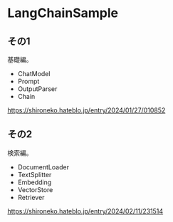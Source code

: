# LangChainSample

## その1

基礎編。

- ChatModel
- Prompt
- OutputParser
- Chain

https://shironeko.hateblo.jp/entry/2024/01/27/010852

## その2

検索編。

- DocumentLoader
- TextSplitter
- Embedding
- VectorStore
- Retriever

https://shironeko.hateblo.jp/entry/2024/02/11/231514